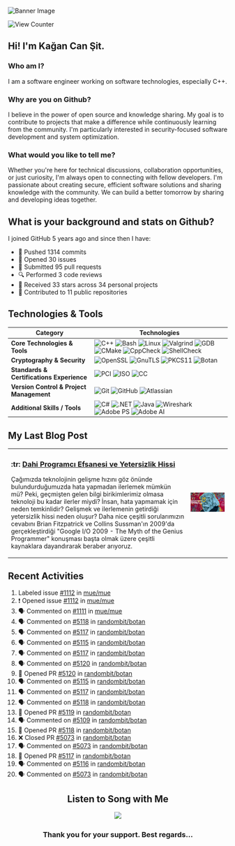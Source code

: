 ![Banner Image](ImageFiles/Gif/banner.gif)

![View Counter](https://komarev.com/ghpvc/?username=kagancansit)

## Hi! I'm Kağan Can Şit.

### Who am I?

I am a software engineer working on software technologies, especially C++.

### Why are you on Github?

I believe in the power of open source and knowledge sharing. My goal is to contribute to projects that make a difference while continuously learning from the community. I'm particularly interested in security-focused software development and system optimization.

### What would you like to tell me?

Whether you're here for technical discussions, collaboration opportunities, or just curiosity, I'm always open to connecting with fellow developers. I'm passionate about creating secure, efficient software solutions and sharing knowledge with the community. We can build a better tomorrow by sharing and developing ideas together.

## What is your background and stats on Github?

I joined GitHub 5 years ago and since then I have:

- 📝 Pushed 1314 commits
- 🐛 Opened 30 issues
- 🚀 Submitted 95 pull requests
- 🔍 Performed 3 code reviews
- 🌟 Received 33 stars across 34 personal projects
- 🔧 Contributed to 11 public repositories

## Technologies & Tools

| Category | Technologies |
|---------------------------------------------|---------------------------------------------|
| **Core Technologies & Tools**               | ![C++](https://img.shields.io/badge/C++-00599C?style=flat-square&logo=cplusplus&logoColor=white) ![Bash](https://img.shields.io/badge/Bash-4EAA25?style=flat-square&logo=gnubash&logoColor=white) ![Linux](https://img.shields.io/badge/Linux-FCC624?style=flat-square&logo=linux&logoColor=black) ![Valgrind](https://img.shields.io/badge/Valgrind-DDB6F2?style=flat-square&logo=v&logoColor=black) ![GDB](https://img.shields.io/badge/GDB-08B135?style=flat-square&logo=gnu&logoColor=white) ![CMake](https://img.shields.io/badge/CMake-064F8C?style=flat-square&logo=cmake&logoColor=white) ![CppCheck](https://img.shields.io/badge/CppCheck-00008B?style=flat-square&logo=checkmarx&logoColor=white) ![ShellCheck](https://img.shields.io/badge/ShellCheck-4EAA25?style=flat-square&logo=shell&logoColor=white) |
| **Cryptography & Security**                 | ![OpenSSL](https://img.shields.io/badge/OpenSSL-721412?style=flat-square&logo=openssl&logoColor=white) ![GnuTLS](https://img.shields.io/badge/GnuTLS-A42E2B?style=flat-square&logo=gnu&logoColor=white) ![PKCS11](https://img.shields.io/badge/PKCS11-384D54?style=flat-square&logo=data:image/svg+xml;base64,PHN2ZyB4bWxucz0iaHR0cDovL3d3dy53My5vcmcvMjAwMC9zdmciIHZpZXdCb3g9IjAgMCAyNCAyNCI+PHBhdGggZmlsbD0id2hpdGUiIGQ9Ik0xMiwyQTEwLDEwIDAgMCwwIDIsMTJBMTAsMTAgMCAwLDAgMTIsMjJBMTAsMTAgMCAwLDAgMjIsMTJBMTAsMTAgMCAwLDAgMTIsMk0xOCwxMkEyLDIgMCAwLDEgMjAsMTRBMiwyIDAgMCwxIDE4LDE2QTIsMiAwIDAsMSAxNiwxNFYxMkgxOFoiLz48L3N2Zz4=) ![Botan](https://img.shields.io/badge/Botan_Crypto-3670A0?style=flat-square&logo=data:image/svg+xml;base64,PHN2ZyB4bWxucz0iaHR0cDovL3d3dy53My5vcmcvMjAwMC9zdmciIHZpZXdCb3g9IjAgMCAyNCAyNCI+PHBhdGggZmlsbD0id2hpdGUiIGQ9Ik0xMiwyQTEwLDEwIDAgMCwwIDIsMTJBMTAsMTAgMCAwLDAgMTIsMjJBMTAsMTAgMCAwLDAgMjIsMTJBMTAsMTAgMCAwLDAgMTIsMk0xMiw5QTMsMyAwIDAsMSAxNSwxMkEzLDMgMCAwLDEgMTIsMTVBMywzIDAgMCwxIDksOSIvPjwvc3ZnPg==) |
| **Standards & Certifications Experience**   | ![PCI](https://img.shields.io/badge/PCI-FF6B6B?style=flat-square&logo=pcisecuritystandards&logoColor=white) ![ISO](https://img.shields.io/badge/ISO19790_Level--3-DC1B52?style=flat-square&logo=iso&logoColor=white) ![CC](https://img.shields.io/badge/Common_Criteria_EAL4+-FF4B4B?style=flat-square&logo=data:image/svg+xml;base64,PHN2ZyB4bWxucz0iaHR0cDovL3d3dy53My5vcmcvMjAwMC9zdmciIHZpZXdCb3g9IjAgMCAyNCAyNCI+PHBhdGggZmlsbD0id2hpdGUiIGQ9Ik0xMiwyQTEwLDEwIDAgMCwwIDIsMTJBMTAsMTAgMCAwLDAgMTIsMjJBMTAsMTAgMCAwLDAgMjIsMTJBMTAsMTAgMCAwLDAgMTIsMk0xMiw1QTMsMyAwIDAsMSAxNSw4QTMsMyAwIDAsMSAxMiwxMUEzLDMgMCAwLDEgOSw4QTMsMyAwIDAsMSAxMiw1WiIvPjwvc3ZnPg==) |
| **Version Control & Project Management**    | ![Git](https://img.shields.io/badge/Git-F05032?style=flat-square&logo=git&logoColor=white) ![GitHub](https://img.shields.io/badge/GitHub-181717?style=flat-square&logo=github&logoColor=white) ![Atlassian](https://img.shields.io/badge/Atlassian_Tools-0052CC?style=flat-square&logo=atlassian&logoColor=white) |
| **Additional Skills / Tools** | ![C#](https://img.shields.io/badge/C%23-239120?style=flat-square&logo=csharp&logoColor=white) ![.NET](https://img.shields.io/badge/.NET-512BD4?style=flat-square&logo=dotnet&logoColor=white) ![Java](https://img.shields.io/badge/Java-007396?style=flat-square&logo=java&logoColor=white) ![Wireshark](https://img.shields.io/badge/Wireshark-1679A7?style=flat-square&logo=wireshark&logoColor=white) ![Adobe PS](https://img.shields.io/badge/Photoshop-31A8FF?style=flat-square&logo=adobephotoshop&logoColor=white) ![Adobe AI](https://img.shields.io/badge/Illustrator-FF9A00?style=flat-square&logo=adobeillustrator&logoColor=white) |

##  My Last Blog Post
<table>
  <tr>
    <td>
      <h3>:tr: <a href="https://kagancansit.github.io/pages/blogs/09.dahi_yazilimci_efsanesi_ve_yetersizlik_hissi.html">Dahi Programcı Efsanesi ve Yetersizlik Hissi</a></h3>
      <p>Çağımızda teknolojinin gelişme hızını göz önünde bulundurduğumuzda hata yapmadan ilerlemek mümkün mü? Peki, geçmişten gelen bilgi birikimlerimiz olmasa teknoloji bu kadar ilerler miydi? İnsan, hata yapmamak için neden temkinlidir? Gelişmek ve ilerlemenin getirdiği yetersizlik hissi neden oluşur? Daha nice çeşitli sorularımızın cevabını Brian Fitzpatrick ve Collins Sussman'ın 2009'da gerçekleştirdiği "Google I/O 2009 - The Myth of the Genius Programmer" konuşması başta olmak üzere çeşitli kaynaklara dayandırarak beraber arıyoruz.</p>
    </td>
    <td>
      <img src="https://raw.githubusercontent.com/KaganCanSit/kagancansit.github.io/main/images/blogs/dahi_yazilimci_efsanesi_ve_yetersizlik_hissi/header_image.webp" alt="Banner">
    </td>
  </tr>
</table>

## Recent Activities
<!--START_SECTION:activity-->
1.  Labeled issue [#1112](https://github.com/mue/mue/issues/1112) in [mue/mue](https://github.com/mue/mue)
2. ❗ Opened issue [#1112](https://github.com/mue/mue/issues/1112) in [mue/mue](https://github.com/mue/mue)
3. 🗣 Commented on [#1111](https://github.com/mue/mue/issues/1111#issuecomment-3411789994) in [mue/mue](https://github.com/mue/mue)
4. 🗣 Commented on [#5118](https://github.com/randombit/botan/pull/5118#issuecomment-3408144342) in [randombit/botan](https://github.com/randombit/botan)
5. 🗣 Commented on [#5117](https://github.com/randombit/botan/pull/5117#issuecomment-3403218067) in [randombit/botan](https://github.com/randombit/botan)
6. 🗣 Commented on [#5115](https://github.com/randombit/botan/pull/5115#issuecomment-3402873624) in [randombit/botan](https://github.com/randombit/botan)
7. 🗣 Commented on [#5117](https://github.com/randombit/botan/pull/5117#issuecomment-3400204953) in [randombit/botan](https://github.com/randombit/botan)
8. 🗣 Commented on [#5120](https://github.com/randombit/botan/pull/5120#issuecomment-3400104990) in [randombit/botan](https://github.com/randombit/botan)
9. 💪 Opened PR [#5120](undefined) in [randombit/botan](https://github.com/randombit/botan)
10. 🗣 Commented on [#5115](https://github.com/randombit/botan/pull/5115#issuecomment-3398592868) in [randombit/botan](https://github.com/randombit/botan)
11. 🗣 Commented on [#5117](https://github.com/randombit/botan/pull/5117#issuecomment-3397190227) in [randombit/botan](https://github.com/randombit/botan)
12. 🗣 Commented on [#5118](https://github.com/randombit/botan/pull/5118#issuecomment-3396174180) in [randombit/botan](https://github.com/randombit/botan)
13. 💪 Opened PR [#5119](undefined) in [randombit/botan](https://github.com/randombit/botan)
14. 🗣 Commented on [#5109](https://github.com/randombit/botan/pull/5109#issuecomment-3394546178) in [randombit/botan](https://github.com/randombit/botan)
15. 💪 Opened PR [#5118](undefined) in [randombit/botan](https://github.com/randombit/botan)
16. ❌ Closed PR [#5073](undefined) in [randombit/botan](https://github.com/randombit/botan)
17. 🗣 Commented on [#5073](https://github.com/randombit/botan/pull/5073#issuecomment-3393060076) in [randombit/botan](https://github.com/randombit/botan)
18. 💪 Opened PR [#5117](undefined) in [randombit/botan](https://github.com/randombit/botan)
19. 🗣 Commented on [#5116](https://github.com/randombit/botan/pull/5116#issuecomment-3392359754) in [randombit/botan](https://github.com/randombit/botan)
20. 🗣 Commented on [#5073](https://github.com/randombit/botan/pull/5073#issuecomment-3391995610) in [randombit/botan](https://github.com/randombit/botan)
<!--END_SECTION:activity-->

<div alt="Song" align="center">   
  <h2>Listen to Song with Me</h2>
  <img src="https://spotify-recently-played-readme.vercel.app/api?user=qtc2yjlwvav1a9frts9pz9h73&count=1" width="400px"/>
  <h3>Thank you for your support. Best regards...</h3>
</div>
